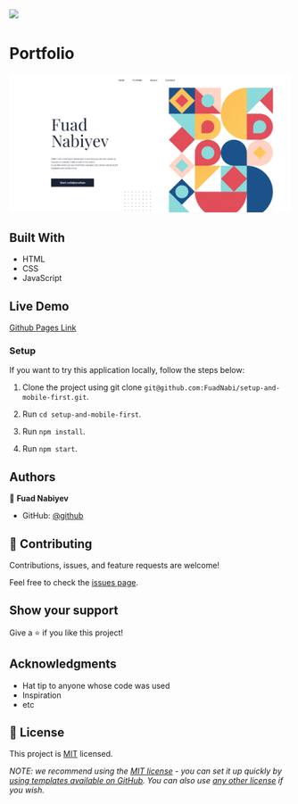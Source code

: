 # ![](https://img.shields.io/badge/Microverse-blueviolet)

# Portfolio
![screenshot](Screenshot.png)


## Built With

- HTML
- CSS
- JavaScript


## Live Demo

[Github Pages Link](https://fuadnabi.github.io/My-Portfolio/)


### Setup
If you want to try this application locally, follow the steps below:

1. Clone the project using git clone `git@github.com:FuadNabi/setup-and-mobile-first.git`.

2. Run `cd setup-and-mobile-first`.

3. Run `npm install`.

4. Run `npm start`.



## Authors

👤 **Fuad Nabiyev**

- GitHub: [@github](https://github.com/FuadNabi)


## 🤝 Contributing

Contributions, issues, and feature requests are welcome!

Feel free to check the [issues page](https://github.com/FuadNabi/setup-and-mobile-first/issues).

## Show your support

Give a ⭐️ if you like this project!


## Acknowledgments

- Hat tip to anyone whose code was used
- Inspiration
- etc

## 📝 License

This project is [MIT](https://github.com/FuadNabi/setup-and-mobile-first/blob/highlight/LICENSE) licensed.

_NOTE: we recommend using the [MIT license](https://choosealicense.com/licenses/mit/) - you can set it up quickly by [using templates available on GitHub](https://docs.github.com/en/communities/setting-up-your-project-for-healthy-contributions/adding-a-license-to-a-repository). You can also use [any other license](https://choosealicense.com/licenses/) if you wish._
